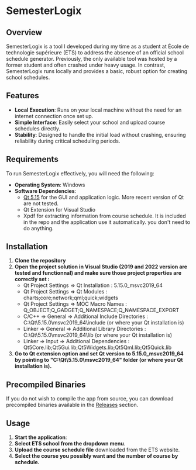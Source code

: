 # SemesterLogix

## Overview
SemesterLogix is a tool I developed during my time as a student at École de technologie supérieure (ETS) to address the absence of an official school schedule generator. Previously, the only available tool was hosted by a former student and often crashed under heavy usage. In contrast, SemesterLogix runs locally and provides a basic, robust option for creating school schedules.

## Features
- **Local Execution**: Runs on your local machine without the need for an internet connection once set up.
- **Simple Interface**: Easily select your school and upload course schedules directly.
- **Stability**: Designed to handle the initial load without crashing, ensuring reliability during critical scheduling periods.

## Requirements
To run SemesterLogix effectively, you will need the following:

- **Operating System**: Windows
- **Software Dependencies**:
  - [Qt 5.15](https://www.qt.io/download) for the GUI and application logic. More recent version of Qt are not tested.
  - Qt Extension for Visual Studio
  - Xpdf for extracting information from course schedule. It is included in the repo and the application use it automatically. you don't need to do anything. 

## Installation
1. **Clone the repository**
2. **Open the project solution in Visual Studio (2019 and 2022 version are tested and functionnal) and make sure those project properties are correctly set :**
   - Qt Project Settings => Qt Installation : 5.15.0_msvc2019_64
   - Qt Project Settings => Qt Modules : charts;core;network;qml;quick;widgets
   - Qt Project Settings => MOC Macro Names : Q_OBJECT;Q_GADGET;Q_NAMESPACE;Q_NAMESPACE_EXPORT
   - C/C++ => General => Additional Include Directories : C:\Qt\5.15.0\msvc2019_64\include (or where your Qt installation is)
   - Linker => General => Additional Library Directories : C:\Qt\5.15.0\msvc2019_64\lib (or where your Qt installation is)
   - Linker => Input => Additional Dependencies : Qt5Core.lib;Qt5Gui.lib;Qt5Widgets.lib;Qt5Qml.lib;Qt5Quick.lib
3. **Go to Qt extension option and set Qt version to 5.15.0_msvc2019_64 by pointing to "C:\Qt\5.15.0\msvc2019_64" folder (or where your Qt installation is).**

## Precompiled Binaries
If you do not wish to compile the app from source, you can download precompiled binaries available in the [Releases](https://github.com/RickQuest/SemesterLogix/releases) section.

## Usage
1. **Start the application**:
2. **Select ETS school from the dropdown menu**.
3. **Upload the course schedule file** downloaded from the ETS website.
4. **Select the course you possibly want and the number of course by schedule.** 
